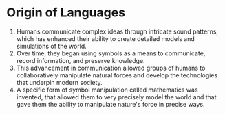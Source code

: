 # Origin of Languages

1. Humans communicate complex ideas through intricate sound patterns, which has enhanced their ability to create detailed models and simulations of the world.
2. Over time, they began using symbols as a means to communicate, record information, and preserve knowledge.
3. This advancement in communication allowed groups of humans to collaboratively manipulate natural forces and develop the technologies that underpin modern society.
4. A specific form of symbol manipulation called mathematics was invented, that allowed them to very precisely model the world and that gave them the ability to manipulate nature's force in precise ways.
